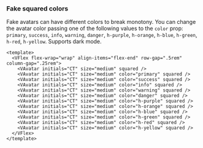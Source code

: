 ### Fake squared colors

Fake avatars can have different colors to break monotony.
You can change the avatar color passing one of the following
values to the `color` prop: `primary`, `success`, `info`, `warning`,
`danger`, `h-purple`, `h-orange`, `h-blue`, `h-green`, `h-red`, `h-yellow`.
Supports dark mode.

<!--code-->

```vue
<template>
  <VFlex flex-wrap="wrap" align-items="flex-end" row-gap=".5rem" column-gap=".25rem">
    <VAvatar initials="CT" size="medium" squared />
    <VAvatar initials="CT" size="medium" color="primary" squared />
    <VAvatar initials="CT" size="medium" color="success" squared />
    <VAvatar initials="CT" size="medium" color="info" squared />
    <VAvatar initials="CT" size="medium" color="warning" squared />
    <VAvatar initials="CT" size="medium" color="danger" squared />
    <VAvatar initials="CT" size="medium" color="h-purple" squared />
    <VAvatar initials="CT" size="medium" color="h-orange" squared />
    <VAvatar initials="CT" size="medium" color="h-blue" squared />
    <VAvatar initials="CT" size="medium" color="h-green" squared />
    <VAvatar initials="CT" size="medium" color="h-red" squared />
    <VAvatar initials="CT" size="medium" color="h-yellow" squared />
  </VFlex>
</template>
```

<!--/code-->

<!--example-->

<VFlex flex-wrap="wrap" align-items="flex-end" row-gap=".5rem" column-gap=".25rem">
  <VAvatar initials="CT" size="medium" squared/>
  <VAvatar initials="CT" size="medium" color="primary" squared />
  <VAvatar initials="CT" size="medium" color="success" squared />
  <VAvatar initials="CT" size="medium" color="info" squared />
  <VAvatar initials="CT" size="medium" color="warning" squared />
  <VAvatar initials="CT" size="medium" color="danger" squared />
  <VAvatar initials="CT" size="medium" color="h-purple" squared />
  <VAvatar initials="CT" size="medium" color="h-orange" squared />
  <VAvatar initials="CT" size="medium" color="h-blue" squared />
  <VAvatar initials="CT" size="medium" color="h-green" squared />
  <VAvatar initials="CT" size="medium" color="h-red" squared />
  <VAvatar initials="CT" size="medium" color="h-yellow" squared />
</VFlex>

<!--/example-->
